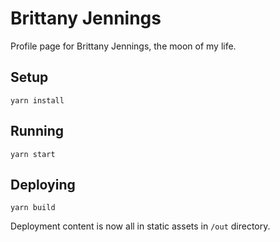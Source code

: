 # Brittany Jennings

Profile page for Brittany Jennings, the moon of my life.

## Setup

```
yarn install
```

## Running

```
yarn start
```

## Deploying

```
yarn build
```

Deployment content is now all in static assets in `/out` directory.


